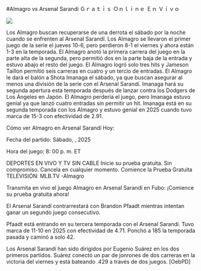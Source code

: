 #Almagro vs Arsenal Sarandi Ｇｒａｔｉｓ Ｏｎｌｉｎｅ Ｅｎ Ｖｉｖｏ  
  
  
[![](https://i.imgur.com/qSNzIqt.png)](https://movie.rssnews.media/fYkhCDQSl.php)  
  
Los Almagro buscan recuperarse de una derrota el sábado por la noche cuando se enfrenten al Arsenal Sarandí. Los Almagro se llevaron el primer juego de la serie el jueves 10-6, pero perdieron 8-1 el viernes y ahora están 1-3 en la temporada. El Almagro anotó la primera carrera del juego en la parte alta de la segunda, pero permitió dos en la parte baja de la entrada y estuvo abajo el resto del juego. El Almagro logró solo tres hits y Jameson Taillon permitió seis carreras en cuatro y un tercio de entradas. El Almagro le dará el balón a Shota Imanaga el sábado, ya que buscan asegurar al menos una división de la serie con el Arsenal Sarandí. Imanaga hará su segunda apertura esta temporada después de lanzar contra los Dodgers de Los Ángeles en Japón. El Almagro perdería el juego, pero Imanaga estuvo genial ya que lanzó cuatro entradas sin permitir un hit. Imanaga está en su segunda temporada con los Almagro y estuvo genial en 2025 cuando tuvo marca de 15-3 con efectividad de 2.91.

Cómo ver Almagro en Arsenal Sarandí Hoy:

Fecha del partido: Sábado, , 2025

Hora del juego: 8: 00 p. m. ET

DEPORTES EN VIVO Y TV SIN CABLE
Inicie su prueba gratuita. Sin compromiso. Cancela en cualquier momento.
Comience la Prueba Gratuita
TELEVISIÓN: MLB.TV -Almagro

Transmita en vivo el juego Almagro en Arsenal Sarandí en Fubo: ¡Comience su prueba gratuita ahora! 

El Arsenal Sarandí contrarrestará con Brandon Pfaadt mientras intentan ganar un segundo juego consecutivo.

Pfaadt está entrando en su tercera temporada con el Arsenal Sarandí. Tuvo marca de 11-10 en 2025 con efectividad de 4.71. Ponchó a 185 la temporada pasada y caminó a solo 42.

Los Arsenal Sarandí han sido dirigidos por Eugenio Suárez en los dos primeros partidos. Suárez conectó un par de jonrones de dos carreras en la victoria del viernes y está bateando .429 a través de dos juegos. [OebPD]